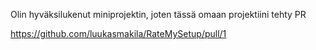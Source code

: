 Olin hyväksilukenut miniprojektin, joten tässä omaan projektiini tehty PR

https://github.com/luukasmakila/RateMySetup/pull/1
